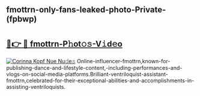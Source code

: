 ## fmottrn-only-fans​-leaked-photo​-Private-(fpbwp)


# <h2><a href="https://mediaupload.pro?title=fmottrn&ref=git">🔗👉 🔴 fmottrn-P𝚑ot𝚘𝚜-V𝚒d𝚎o</a></h2>

[![Corinna Kopf Nue Nu𝚍e𝚜](https://i.imgur.com/0qMVB7G.gif)](https://mediaupload.pro?title=fmottrn&ref=git)
Online-influencer-fmottrn,known-for-publishing-dance-and-lifestyle-content,-including-performances-and-vlogs-on-social-media-platforms.Brilliant-ventriloquist-assistant-fmottrn,celebrated-for-their-exceptional-abilities-and-accomplishments-in-assisting-ventriloquists.  